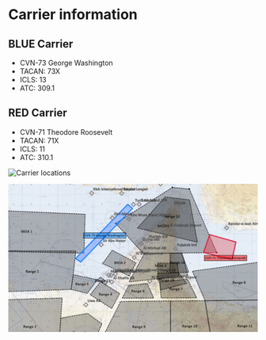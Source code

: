 # Carrier information

## BLUE Carrier
- CVN-73 George Washington
- TACAN: 73X
- ICLS: 13
- ATC: 309.1



## RED Carrier
- CVN-71 Theodore Roosevelt
- TACAN: 71X
- ICLS: 11
- ATC: 310.1



![Carrier locations](/ATRM_Brief/Pictures/Carrier.PNG)

![Carrier locations](/Pictures/Carrier.PNG)


